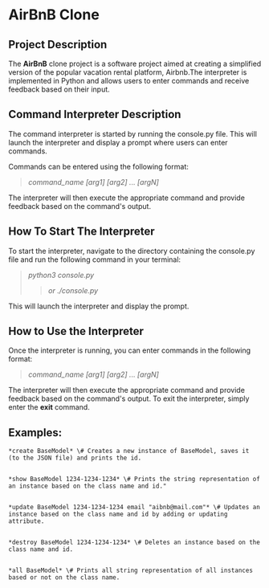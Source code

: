 # AirBnB Clone
## Project Description
The **AirBnB** clone project is a software project aimed at creating a simplified version of the popular vacation rental platform, Airbnb.The interpreter is implemented in Python and allows users to enter commands and receive feedback based on their input.

## Command Interpreter Description
The command interpreter is started by running the console.py file. This will launch the interpreter and display a prompt where users can enter commands.


Commands can be entered using the following format:
> *command_name [arg1] [arg2] ... [argN]*


The interpreter will then execute the appropriate command and provide feedback based on the command's output.

## How To Start The Interpreter
To start the interpreter, navigate to the directory containing the console.py file and run the following command in your terminal:
> *python3 console.py*
>> *or*
> *./console.py*


This will launch the interpreter and display the prompt.

## How to Use the Interpreter
Once the interpreter is running, you can enter commands in the following format:
> *command_name [arg1] [arg2] ... [argN]*


The interpreter will then execute the appropriate command and provide feedback based on the command's output.
To exit the interpreter, simply enter the **exit** command.

## Examples:
    *create BaseModel* \# Creates a new instance of BaseModel, saves it (to the JSON file) and prints the id.


    *show BaseModel 1234-1234-1234* \# Prints the string representation of an instance based on the class name and id."


    *update BaseModel 1234-1234-1234 email "aibnb@mail.com"* \# Updates an instance based on the class name and id by adding or updating attribute.


    *destroy BaseModel 1234-1234-1234* \# Deletes an instance based on the class name and id.


    *all BaseModel* \# Prints all string representation of all instances based or not on the class name.

